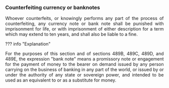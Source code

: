 ### Counterfeiting currency or banknotes
<div style="text-align: justify">

Whoever counterfeits, or knowingly performs any part of the process of counterfeiting, any currency note or bank note shall be punished with imprisonment for life, or with imprisonment of either description for a term which may extend to ten years, and shall also be liable to a fine.

</div>

??? info "Explanation"
    <div style="text-align: justify"> For the purposes of this section and of sections 489B, 489C, 489D, and 489E, the expression "bank note" means a promissory note or engagement for the payment of money to the bearer on demand issued by any person carrying on the business of banking in any part of the world, or issued by or under the authority of any state or sovereign power, and intended to be used as an equivalent to or as a substitute for money.

